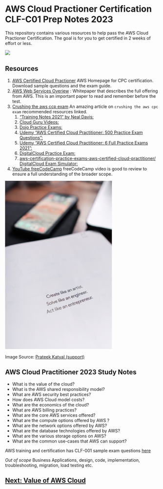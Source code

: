 # AWS Cloud Practioner Certification CLF-C01 Prep Notes 2023

This repository contains various resources to help pass the AWS Cloud Practioner Certification. The goal is for you to get certified in 2 weeks of effort or less.

<img src="https://d1.awsstatic.com/training-and-certification/certification-badges/AWS-Certified-Cloud-Practitioner_badge.634f8a21af2e0e956ed8905a72366146ba22b74c.png"/>

## Resources

1. [AWS Certified Cloud Practioner](https://aws.amazon.com/certification/certified-cloud-practitioner/) AWS Homepage for CPC certification. Download sample questions and the exam guide. 
2. [AWS Web Services Overiew](https://docs.aws.amazon.com/whitepapers/latest/aws-overview/introduction.html?did=wp_card&trk=wp_card) : Whitepaper that describes the full offering from AWS. This is an important paper to read and remember before the test.
3. [Crushing the aws ccp exam](https://www.capitalone.com/tech/cloud/crushing-the-aws-ccp-exam/) An amazing article on `crushing the aws cpc exam` recommended resources linked.
    1. [“Training Notes 2021” by Neal Davis:](https://www.amazon.com/Certified-Cloud-Practitioner-Training-Notes/dp/1073015513/ref=sr_1_3?dchild=1&keywords=aws+certified+cloud+practitioner+neal+davis&qid=1610118897&s=books&sr=1-3)
    2. [Cloud Guru Videos:](https://learn.acloud.guru/course/aws-certified-cloud-practitioner/dashboard)
    3. [Dojo Practice Exams:](https://portal.tutorialsdojo.com/courses/free-aws-certified-cloud-practitioner-practice-exams-sampler/)
    4. [Udemy “AWS Certified Cloud Practitioner: 500 Practice Exam Questions”:](https://www.udemy.com/share/101Xl6AEATeVlWRnsB/)
    5. [Udemy “AWS Certified Cloud Practitioner: 6 Full Practice Exams 2021”:](https://www.udemy.com/share/1013maAEATeVlWRnsB/)
    6. [DigitalCloud Practice Exam:](https://learn.digitalcloud.training/exams/)
    7. [aws-certification-practice-exams-aws-certified-cloud-practitioner/
    DigitalCloud Exam Simulator:](https://learn.digitalcloud.training/exams/exam-simulation-for-aws-cloud-practitioner/)
3. [YouTube freeCodeCamp](https://www.youtube.com/watch?v=SOTamWNgDKc) freeCodeCamp video is good to review to ensure a full understanding of the broader scope.

<img src="./assets/pexels-prateek-katyal-6298482.jpg" width="350px"/>

Image Source: [Prateek Katyal (support)](https://www.paypal.com/cgi-bin/webscr?business=add.prateek%40gmail.com&cmd=_donations&currency_code=USD&item_name=Prateek+Katyal+-+Pexels&item_number=https%3A%2F%2Fwww.pexels.com%2Fphoto%2Finspirational-quote-printed-on-paper-6298482%2F&lc=US&notify_url=https%3A%2F%2Fwww.pexels.com%2Fcallback%2Fdonation%2Fpaypal%2F1395826%2F%3Ftoken%3DbWVkaXVtX2lkPTYyOTg0ODImbm9uY2U9d2M2M2lxMHhFaGVYNmFUdlpOLUVMZyZzZW5kZXJfaWQ9&return=https://pexels.com/@prateekkatyal/)

## AWS Cloud Practitioner 2023 Study Notes

* What is the value of the cloud?
* What is the AWS shared responsibility model?
* What are AWS security best practices?
* How does AWS Cloud model costs?
* What are the economics of the cloud?
* What are AWS billing practices?
* What are the core AWS services offered?
* What are the compute options offered by AWS ?
* What are the network options offered by AWS?
* What are the database technologies offered by AWS?
* What are the various storage options on AWS?
* What are the common use-cases that AWS can support?

AWS training and certification has CLF-001 sample exam questions [here](https://d1.awsstatic.com/training-and-certification/docs-cloud-practitioner/AWS-Certified-Cloud-Practitioner_Sample-Questions.pdf)

_Out of scope_ Business Applications, design, code, implementation, troubleshooting, migration, load testing etc.


## [Next: Value of AWS Cloud](./01-Value_Of_AWS_Cloud.md)
